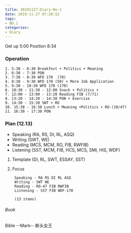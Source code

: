```yaml
---
title: 20191127-Diary-No-1
date: 2019-11-27 07:28:52
tags:
- NO.1
categories:
- Diary
---
```

Get up 5:00 Position 8:34

### Operation
	1. 5:30 - 6:30 Breakfest + Politics + Meaning
	2. 6:30 - 7:30 PON
	3. 7:30 - 8:30 WFD 170  (70)
	4. 8:30 - 9:30 WFD 170 (50) + More Job Application
	5. 9:30 - 10:30 WFD 170 (170)
	6. 10:30 - 11:30 - 12:00 Snack + Politics + 
	7. 12:00 - 13:00 - 13:20 Reading FIB (7/71)
	8. 13:20 - 14:20 - 14:30 PON + Exercise
	9. 14:30 - 15:30 SWT + RO 
	10. 15:30 - 16:30 Lunch + Meaning +Politics + RO-(10/47)
	11. 16:30 - 17:30 PON





### Plan (12.13)
* Speaking (RA, RS, DI, RL, ASQ)
* Writing (SWT, WE)
* Reading (MCS, MCM, RO, FIB, RWFIB)
* Listening (SST, MCM, FIB, HCS, MCS, SMI, HIS, WDF)
1. Template (DI, RL, SWT, ESSAY, SST)
2. Focus

		Speaking - RA RS DI RL ASQ 
		Writing - SWT WE 
		Reading - RO-47 FIB RWFIB 
		Listening - SST FIB WDF-170 

		(13 items)


###### Book
Bible --Mark--
断头女王
